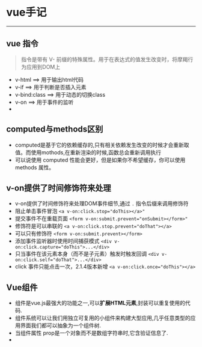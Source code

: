 vue手记
====
---
## vue 指令
> 指令是带有 V- 前缀的特殊属性。用于在表达式的值发生改变时，将摩羯行为应用到DOM上


* v-html ==> 用于输出html代码
* v-if  ==> 用于判断是否插入元素
* v-bind:class ==> 用于动态的切换class
* v-on  ==> 用于事件的监听
* 


## computed与methods区别
* computed是基于它的依赖缓存的,只有相关依赖发生改变的时候才会重新取值。而使用mothods,在重新渲染的时候,函数总会重新调用执行
* 可以说使用 computed 性能会更好，但是如果你不希望缓存，你可以使用 methods 属性。

## v-on提供了时间修饰符来处理
* v-on提供了时间修饰符来处理DOM事件细节,通过 `.` 指令后缀来调用修饰符
* 阻止单击事件冒泡 `<a v-on:click.stop="doThis></a>"`
* 提交事件不在重载页面 `<form v-on:submit.prevent="onSubmit></form>"`
* 修饰符是可以串联的 `<a v-on:click.stop.prevent="doThat"></a>`
* 可以只有修饰符 `<form v-on:submit.prevent></form>`
* 添加事件监听器时使用时间捕获模式 `<div v-on:click.capture="doThis">...</div>`
* 只当事件在该元素本身（而不是子元素）触发时触发回调 `<div v-on:click.self="doThat">...</div>`
* click 事件只能点击一次，2.1.4版本新增 `<a v-on:click.once="doThis"></a>`

## Vue组件
- 组件是vue.js最强大的功能之一,可以**扩展HTML元素**,封装可以重复使用的代码.
- 组件系统可以让我们用独立可复用的小组件来构建大型应用,几乎任意类型的应用界面我们都可以抽象为一个组件树.
- 当组件属性 prop是一个对象而不是数组字符串时,它含验证信息了.
- 
